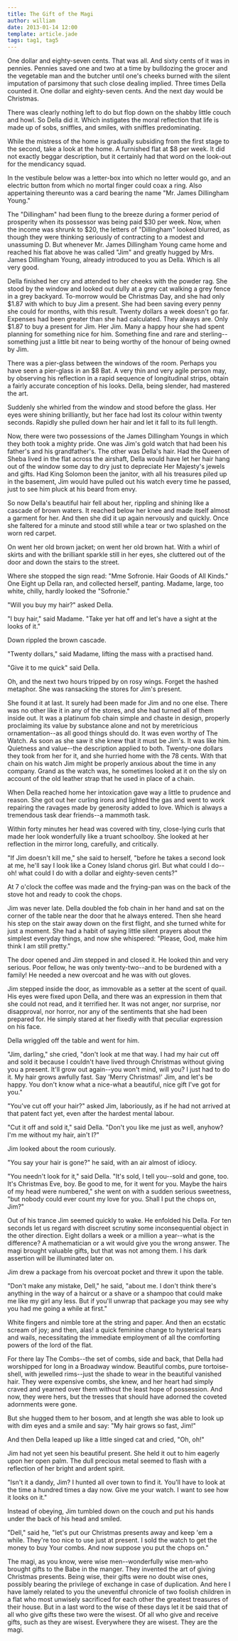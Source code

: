 ```yaml
---
title: The Gift of the Magi
author: william
date: 2013-01-14 12:00
template: article.jade
tags: tag1, tag5
---
```


One dollar and eighty-seven cents. That was all. And sixty cents of it was in pennies. Pennies saved one and two at a time by bulldozing the grocer and the vegetable man and the butcher until one's cheeks burned with the silent imputation of parsimony that such close dealing implied. Three times Della counted it. One dollar and eighty-seven cents. And the next day would be Christmas. <span class="more"></span>

There was clearly nothing left to do but flop down on the shabby little couch and howl. So Della did it. Which instigates the moral reflection that life is made up of sobs, sniffles, and smiles, with sniffles predominating.

While the mistress of the home is gradually subsiding from the first stage to the second, take a look at the home. A furnished flat at $8 per week. It did not exactly beggar description, but it certainly had that word on the look-out for the mendicancy squad.

In the vestibule below was a letter-box into which no letter would go, and an electric button from which no mortal finger could coax a ring. Also appertaining thereunto was a card bearing the name "Mr. James Dillingham Young."

The "Dillingham" had been flung to the breeze during a former period of prosperity when its possessor was being paid $30 per week. Now, when the income was shrunk to $20, the letters of "Dillingham" looked blurred, as though they were thinking seriously of contracting to a modest and unassuming D. But whenever Mr. James Dillingham Young came home and reached his flat above he was called "Jim" and greatly hugged by Mrs. James Dillingham Young, already introduced to you as Della. Which is all very good.

Della finished her cry and attended to her cheeks with the powder rag. She stood by the window and looked out dully at a grey cat walking a grey fence in a grey backyard. To-morrow would be Christmas Day, and she had only $1.87 with which to buy Jim a present. She had been saving every penny she could for months, with this result. Twenty dollars a week doesn't go far. Expenses had been greater than she had calculated. They always are. Only $1.87 to buy a present for Jim. Her Jim. Many a happy hour she had spent planning for something nice for him. Something fine and rare and sterling--something just a little bit near to being worthy of the honour of being owned by Jim.

There was a pier-glass between the windows of the room. Perhaps you have seen a pier-glass in an $8 Bat. A very thin and very agile person may, by observing his reflection in a rapid sequence of longitudinal strips, obtain a fairly accurate conception of his looks. Della, being slender, had mastered the art.

Suddenly she whirled from the window and stood before the glass. Her eyes were shining brilliantly, but her face had lost its colour within twenty seconds. Rapidly she pulled down her hair and let it fall to its full length.

Now, there were two possessions of the James Dillingham Youngs in which they both took a mighty pride. One was Jim's gold watch that had been his father's and his grandfather's. The other was Della's hair. Had the Queen of Sheba lived in the flat across the airshaft, Della would have let her hair hang out of the window some day to dry just to depreciate Her Majesty's jewels and gifts. Had King Solomon been the janitor, with all his treasures piled up in the basement, Jim would have pulled out his watch every time he passed, just to see him pluck at his beard from envy.

So now Della's beautiful hair fell about her, rippling and shining like a cascade of brown waters. It reached below her knee and made itself almost a garment for her. And then she did it up again nervously and quickly. Once she faltered for a minute and stood still while a tear or two splashed on the worn red carpet.

On went her old brown jacket; on went her old brown hat. With a whirl of skirts and with the brilliant sparkle still in her eyes, she cluttered out of the door and down the stairs to the street.

Where she stopped the sign read: "Mme Sofronie. Hair Goods of All Kinds." One Eight up Della ran, and collected herself, panting. Madame, large, too white, chilly, hardly looked the "Sofronie."

"Will you buy my hair?" asked Della.

"I buy hair," said Madame. "Take yer hat off and let's have a sight at the looks of it."

Down rippled the brown cascade.

"Twenty dollars," said Madame, lifting the mass with a practised hand.

"Give it to me quick" said Della.

Oh, and the next two hours tripped by on rosy wings. Forget the hashed metaphor. She was ransacking the stores for Jim's present.

She found it at last. It surely had been made for Jim and no one else. There was no other like it in any of the stores, and she had turned all of them inside out. It was a platinum fob chain simple and chaste in design, properly proclaiming its value by substance alone and not by meretricious ornamentation--as all good things should do. It was even worthy of The Watch. As soon as she saw it she knew that it must be Jim's. It was like him. Quietness and value--the description applied to both. Twenty-one dollars they took from her for it, and she hurried home with the 78 cents. With that chain on his watch Jim might be properly anxious about the time in any company. Grand as the watch was, he sometimes looked at it on the sly on account of the old leather strap that he used in place of a chain.

When Della reached home her intoxication gave way a little to prudence and reason. She got out her curling irons and lighted the gas and went to work repairing the ravages made by generosity added to love. Which is always a tremendous task dear friends--a mammoth task.

Within forty minutes her head was covered with tiny, close-lying curls that made her look wonderfully like a truant schoolboy. She looked at her reflection in the mirror long, carefully, and critically.

"If Jim doesn't kill me," she said to herself, "before he takes a second look at me, he'll say I look like a Coney Island chorus girl. But what could I do--oh! what could I do with a dollar and eighty-seven cents?"

At 7 o'clock the coffee was made and the frying-pan was on the back of the stove hot and ready to cook the chops.

Jim was never late. Della doubled the fob chain in her hand and sat on the corner of the table near the door that he always entered. Then she heard his step on the stair away down on the first flight, and she turned white for just a moment. She had a habit of saying little silent prayers about the simplest everyday things, and now she whispered: "Please, God, make him think I am still pretty."

The door opened and Jim stepped in and closed it. He looked thin and very serious. Poor fellow, he was only twenty-two--and to be burdened with a family! He needed a new overcoat and he was with out gloves.

Jim stepped inside the door, as immovable as a setter at the scent of quail. His eyes were fixed upon Della, and there was an expression in them that she could not read, and it terrified her. It was not anger, nor surprise, nor disapproval, nor horror, nor any of the sentiments that she had been prepared for. He simply stared at her fixedly with that peculiar expression on his face.

Della wriggled off the table and went for him.

"Jim, darling," she cried, "don't look at me that way. I had my hair cut off and sold it because I couldn't have lived through Christmas without giving you a present. It'll grow out again--you won't mind, will you? I just had to do it. My hair grows awfully fast. Say 'Merry Christmas!' Jim, and let's be happy. You don't know what a nice-what a beautiful, nice gift I've got for you."

"You've cut off your hair?" asked Jim, laboriously, as if he had not arrived at that patent fact yet, even after the hardest mental labour.

"Cut it off and sold it," said Della. "Don't you like me just as well, anyhow? I'm me without my hair, ain't I?"

Jim looked about the room curiously.

"You say your hair is gone?" he said, with an air almost of idiocy.

"You needn't look for it," said Della. "It's sold, I tell you--sold and gone, too. It's Christmas Eve, boy. Be good to me, for it went for you. Maybe the hairs of my head were numbered," she went on with a sudden serious sweetness, "but nobody could ever count my love for you. Shall I put the chops on, Jim?"

Out of his trance Jim seemed quickly to wake. He enfolded his Della. For ten seconds let us regard with discreet scrutiny some inconsequential object in the other direction. Eight dollars a week or a million a year--what is the difference? A mathematician or a wit would give you the wrong answer. The magi brought valuable gifts, but that was not among them. I his dark assertion will be illuminated later on.

Jim drew a package from his overcoat pocket and threw it upon the table.

"Don't make any mistake, Dell," he said, "about me. I don't think there's anything in the way of a haircut or a shave or a shampoo that could make me like my girl any less. But if you'll unwrap that package you may see why you had me going a while at first."

White fingers and nimble tore at the string and paper. And then an ecstatic scream of joy; and then, alas! a quick feminine change to hysterical tears and wails, necessitating the immediate employment of all the comforting powers of the lord of the flat.

For there lay The Combs--the set of combs, side and back, that Della had worshipped for long in a Broadway window. Beautiful combs, pure tortoise-shell, with jewelled rims--just the shade to wear in the beautiful vanished hair. They were expensive combs, she knew, and her heart had simply craved and yearned over them without the least hope of possession. And now, they were hers, but the tresses that should have adorned the coveted adornments were gone.

But she hugged them to her bosom, and at length she was able to look up with dim eyes and a smile and say: "My hair grows so fast, Jim!"

And then Della leaped up like a little singed cat and cried, "Oh, oh!"

Jim had not yet seen his beautiful present. She held it out to him eagerly upon her open palm. The dull precious metal seemed to flash with a reflection of her bright and ardent spirit.

"Isn't it a dandy, Jim? I hunted all over town to find it. You'll have to look at the time a hundred times a day now. Give me your watch. I want to see how it looks on it."

Instead of obeying, Jim tumbled down on the couch and put his hands under the back of his head and smiled.

"Dell," said he, "let's put our Christmas presents away and keep 'em a while. They're too nice to use just at present. I sold the watch to get the money to buy Your combs. And now suppose you put the chops on."

The magi, as you know, were wise men--wonderfully wise men-who brought gifts to the Babe in the manger. They invented the art of giving Christmas presents. Being wise, their gifts were no doubt wise ones, possibly bearing the privilege of exchange in case of duplication. And here I have lamely related to you the uneventful chronicle of two foolish children in a flat who most unwisely sacrificed for each other the greatest treasures of their house. But in a last word to the wise of these days let it be said that of all who give gifts these two were the wisest. Of all who give and receive gifts, such as they are wisest. Everywhere they are wisest. They are the magi. 
